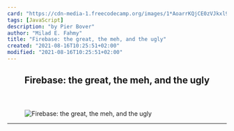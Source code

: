 ```yaml
---
card: "https://cdn-media-1.freecodecamp.org/images/1*AoarrKQjCE0zVJkxl9za8Q.jpeg"
tags: [JavaScript]
description: "by Pier Bover"
author: "Milad E. Fahmy"
title: "Firebase: the great, the meh, and the ugly"
created: "2021-08-16T10:25:51+02:00"
modified: "2021-08-16T10:25:51+02:00"
---
```

<div class="site-wrapper">
<main id="site-main" class="site-main outer">
<div class="inner">
<article class="post-full post tag-javascript tag-web-development tag-programming tag-startup tag-tech ">
<header class="post-full-header">
<h1 class="post-full-title">Firebase: the great, the meh, and the ugly</h1>
</header>
<figure class="post-full-image">
<picture>
<source media="(max-width: 700px)" sizes="1px" srcset="data:image/gif;base64,R0lGODlhAQABAIAAAAAAAP///yH5BAEAAAAALAAAAAABAAEAAAIBRAA7 1w">
<source media="(min-width: 701px)" sizes="(max-width: 800px) 400px,
(max-width: 1170px) 700px,
1400px" srcset="https://cdn-media-1.freecodecamp.org/images/1*AoarrKQjCE0zVJkxl9za8Q.jpeg 300w,
https://cdn-media-1.freecodecamp.org/images/1*AoarrKQjCE0zVJkxl9za8Q.jpeg 600w,
https://cdn-media-1.freecodecamp.org/images/1*AoarrKQjCE0zVJkxl9za8Q.jpeg 1000w,
https://cdn-media-1.freecodecamp.org/images/1*AoarrKQjCE0zVJkxl9za8Q.jpeg 2000w">
<img onerror="this.style.display='none'" src="https://cdn-media-1.freecodecamp.org/images/1*AoarrKQjCE0zVJkxl9za8Q.jpeg" alt="Firebase: the great, the meh, and the ugly">
</picture>
</figure>
<section class="post-full-content">
<div class="post-content medium-migrated-article">
</div>
<hr>
</section>
</article>
</div>
</main>
</div>
<!-- Google Tag Manager (noscript) -->
<!-- End Google Tag Manager (noscript) -->
